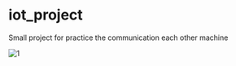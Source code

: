 # iot_project

Small project for practice the communication each other machine

![1](https://photos.google.com/photo/AF1QipM0R06vJIo1JX3kteXF_EoZAlaBUC_19K_8M3E0)
